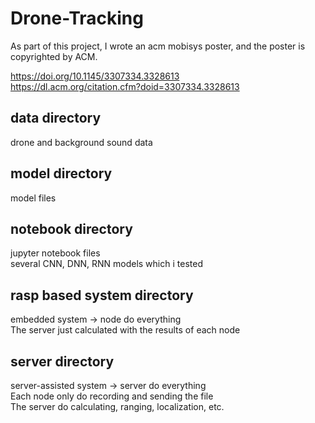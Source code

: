 # Drone-Tracking
As part of this project, I wrote an acm mobisys poster, and the poster is copyrighted by ACM.  

https://doi.org/10.1145/3307334.3328613  
https://dl.acm.org/citation.cfm?doid=3307334.3328613  


## data directory
drone and background sound data  

## model directory
model files  

## notebook directory
jupyter notebook files  
several CNN, DNN, RNN models which i tested  

## rasp based system directory
embedded system -> node do everything  
The server just calculated with the results of each node  

## server directory
server-assisted system -> server do everything  
Each node only do recording and sending the file  
The server do calculating, ranging, localization, etc.  
